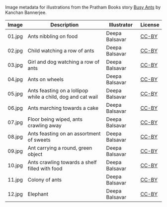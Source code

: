 Image metadata for illustrations from the Pratham Books story [Busy Ants](https://storyweaver.org.in/stories/1052-busy-ants) by Kanchan Bannerjee.

Image | Description | Illustrator | License
----- | ----------- | ----------- | -------
01.jpg | Ants nibbling on food  | Deepa Balsavar | [CC-BY](https://creativecommons.org/licenses/by/4.0/)
02.jpg | Child watching a row of ants | Deepa Balsavar | [CC-BY](https://creativecommons.org/licenses/by/4.0/)
03.jpg | Girl and dog watching a row of ants | Deepa Balsavar | [CC-BY](https://creativecommons.org/licenses/by/4.0/)
04.jpg | Ants on wheels  | Deepa Balsavar | [CC-BY](https://creativecommons.org/licenses/by/4.0/)
05.jpg | Ants feasting on a lollipop while a child, dog and cat wail | Deepa Balsavar | [CC-BY](https://creativecommons.org/licenses/by/4.0/)
06.jpg | Ants marching towards a cake | Deepa Balsavar | [CC-BY](https://creativecommons.org/licenses/by/4.0/)
07.jpg | Floor being wiped, ants crawling away  | Deepa Balsavar | [CC-BY](https://creativecommons.org/licenses/by/4.0/)
08.jpg | Ants feasting on an assortment of sweets  | Deepa Balsavar | [CC-BY](https://creativecommons.org/licenses/by/4.0/)
09.jpg | Ant carrying a round, green object | Deepa Balsavar | [CC-BY](https://creativecommons.org/licenses/by/4.0/)
10.jpg | Ants crawling towards a shelf filled with food  | Deepa Balsavar | [CC-BY](https://creativecommons.org/licenses/by/4.0/)
11.jpg | Colony of ants  | Deepa Balsavar | [CC-BY](https://creativecommons.org/licenses/by/4.0/)
12.jpg | Elephant | Deepa Balsavar | [CC-BY](https://creativecommons.org/licenses/by/4.0/)
